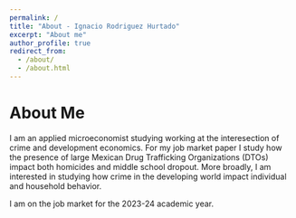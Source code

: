 ```yaml
---
permalink: /
title: "About - Ignacio Rodriguez Hurtado"
excerpt: "About me"
author_profile: true
redirect_from: 
  - /about/
  - /about.html
---
```


About Me 
======
I am an applied microeconomist studying working at the interesection of crime and development economics. For my job market paper I study how the presence of large Mexican Drug Trafficking Organizations (DTOs) impact both homicides and middle school dropout. More broadly, I am interested in studying how crime in the developing world impact individual and household behavior. 

I am on the job market for the 2023-24 academic year. 